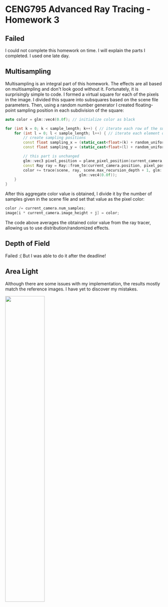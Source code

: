 # CENG795 Advanced Ray Tracing - Homework 3

## Failed

I could not complete this homework on time. I will explain the parts I completed. I used one late day.

## Multisampling

Multisampling is an integral part of this homework. The effects are all based on multisampling and don't look good without it. Fortunately, it is surprisingly simple to code. I formed a virtual square for each of the pixels in the image. I divided this square into subsquares based on the scene file parameters. Then, using a random number generator I created floating-point sampling position in each subdivision of the square:

```cpp
auto color = glm::vec4(0.0f); // initialize color as black

for (int k = 0; k < sample_length; k++) { // iterate each row of the subsquare
    for (int l = 0; l < sample_length; l++) { // iterate each element of the row
        // create sampling positions
        const float sampling_x = (static_cast<float>(k) + random_uniform_float() + 0.5f) * sample_grid_length;
        const float sampling_y = (static_cast<float>(l) + random_uniform_float() + 0.5f) * sample_grid_length;

        // this part is unchanged
        glm::vec3 pixel_position = plane_pixel_position(current_camera, i, j, sampling_x, sampling_y);
        const Ray ray = Ray::from_to(current_camera.position, pixel_position, random_uniform_float());
        color += trace(scene, ray, scene.max_recursion_depth + 1, glm::vec4(1.0f), false,
                                 glm::vec4(0.0f));
    }
}
```

After this aggregate color value is obtained, I divide it by the number of samples given in the scene file and set that value as the pixel color:

```cpp
color /= current_camera.num_samples;
image[i * current_camera.image_height + j] = color;
```

The code above averages the obtained color value from the ray tracer, allowing us to use distribution/randomized effects.

## Depth of Field

Failed :( But I was able to do it after the deadline!

## Area Light

Although there are some issues with my implementation, the results mostly match the reference images. I have yet to discover my mistakes.

<img src="https://github.com/user-attachments/assets/1bd46bc4-87f0-43c8-a8fc-403c27f10c94" width="50%" height="50%">
